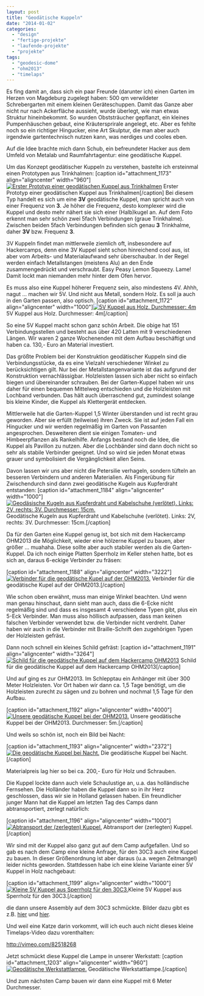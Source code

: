 ```yaml
---
layout: post
title: "Geodätische Kuppeln"
date: "2014-01-02"
categories: 
  - "design"
  - "fertige-projekte"
  - "laufende-projekte"
  - "projekte"
tags: 
  - "geodesic-dome"
  - "ohm2013"
  - "timelaps"
---
```


Es fing damit an, dass sich ein paar Freunde (darunter ich) einen Garten im Herzen von Magdeburg zugelegt haben: 500 qm verwildeter Schrebergarten mit einem kleinen Geräteschuppen. Damit das Ganze aber nicht nur nach Ackerfläche aussieht, wurde überlegt, wie man etwas Struktur hineinbekommt. So wurden Obststräucher gepflanzt, ein kleines Pumpenhäuschen gebaut, eine Kräutersprirale angelegt, etc. Aber es fehlte noch so ein richtiger Hingucker, eine Art Skulptur, die man aber auch irgendwie gartentechnisch nutzen kann, was nerdiges und cooles eben.

Auf die Idee brachte mich dann Schub, ein befreundeter Hacker aus dem Umfeld von Metalab und Raumfahrtagentur: eine geodätische Kuppel.

Um das Konzept geodätischer Kuppeln zu verstehen, bastelte ich ersteinmal einen Prototypen aus Trinkhalmen: \[caption id="attachment\_1173" align="aligncenter" width="960"\][![Erster Prototyp einer geodätischen Kuppel aus Trinkhalmen](images/geodesicdome_poc1.jpg)](http://www.netz39.de/wp_Jq37/wp-content/uploads/2014/01/geodesicdome_poc1.jpg) Erster Prototyp einer geodätischen Kuppel aus Trinkhalmen\[/caption\] Bei diesem Typ handelt es sich um eine **3V** geodätische Kuppel, man spricht auch von einer Frequenz von **3**. Je höher die Frequenz, desto komplexer wird die Kuppel und desto mehr nähert sie sich einer (Halb)kugel an. Auf dem Foto erkennt man sehr schön zwei 5fach Verbindungen (graue Trinkhalme). Zwischen beiden 5fach Verbindungen befinden sich genau **3** Trinkhalme, daher **3V** bzw. Frequenz **3**.

3V Kuppeln findet man mittlerweile ziemlich oft, insbesondere auf Hackercamps, denn eine 3V Kuppel sieht schon hinreichend cool aus, ist aber vom Arbeits- und Materialaufwand sehr überschaubar. In der Regel werden einfach Metallstangen (meistens Alu) an den Ende zusammengedrückt und verschraubt. Easy Peasy Lemon Squeezy. Lame! Damit lockt man niemanden mehr hinter dem Ofen hervor.

Es muss also eine Kuppel höherer Frequenz sein, also mindestens 4V. Ahhh, nagut ... machen wir 5V. Und nicht aus Metall, sondern Holz. Es soll ja auch in den Garten passen, also optisch. \[caption id="attachment\_1172" align="aligncenter" width="1000"\][![5V Kuppel aus Holz. Durchmesser: 4m](images/geodesicdome_garden.jpg)](http://www.netz39.de/wp_Jq37/wp-content/uploads/2014/01/geodesicdome_garden.jpg) 5V Kuppel aus Holz. Durchmesser: 4m\[/caption\]

So eine 5V Kuppel macht schon ganz schön Arbeit. Die obige hat 151 Verbindungsstellen und besteht aus über 420 Latten mit 9 verschiedenen Längen. Wir waren 2 ganze Wochenenden mit dem Aufbau beschäftigt und haben ca. 130,- Euro an Material investiert.

Das größte Problem bei der Konstruktion geodätischer Kuppeln sind die Verbindungsstücke, da es eine Vielzahl verschiedener Winkel zu berücksichtigen gilt. Nur bei der Metallstangenvariante ist das aufgrund der Konstruktion vernachlässigbar. Holzleisten lassen sich aber nicht so einfach biegen und übereinander schrauben. Bei der Garten-Kuppel haben wir uns daher für einen bequemen Mittelweg entschieden und die Holzleisten mit Lochband verbunden. Das hält auch überraschend gut, zumindest solange bis kleine Kinder, die Kuppel als Klettergerät entdecken.

Mittlerweile hat die Garten-Kuppel 1,5 Winter überstanden und ist recht grau geworden. Aber sie erfüllt (teilweise) ihren Zweck. Sie ist auf jeden Fall ein Hingucker und wir werden regelmäßig im Garten von Passanten angesprochen. Desweiteren dient sie einigen Tomaten- und Himbeerpflanzen als Rankelhilfe. Anfangs bestand noch die Idee, die Kuppel als Pavillon zu nutzen. Aber die Lochbänder sind dann doch nicht so sehr als stabile Verbinder geeignet. Und so wird sie jeden Monat etwas grauer und symbolisiert die Vergänglichkeit allen Seins.

Davon lassen wir uns aber nicht die Petersilie verhageln, sondern tüfteln an besseren Verbindern und anderen Materialien. Als Fingerübung für Zwischendurch sind dann zwei geodätische Kugeln aus Kupferdraht entstanden: \[caption id="attachment\_1184" align="aligncenter" width="1000"\][![Geodäsische Kugeln aus Kupferdraht und Kabelschuhe (verlötet). Links: 2V, rechts: 3V. Durchmesser: 15cm.](images/geodesic_spheres.jpg)](http://www.netz39.de/wp_Jq37/wp-content/uploads/2014/01/geodesic_spheres.jpg) Geodätische Kugeln aus Kupferdraht und Kabelschuhe (verlötet). Links: 2V, rechts: 3V. Durchmesser: 15cm.\[/caption\]

Da für den Garten eine Kuppel genug ist, bot sich mit dem Hackercamp OHM2013 die Möglichkeit, wieder eine hölzerne Kuppel zu bauen, aber größer ... muahaha. Diese sollte aber auch stabiler werden als die Garten-Kuppel. Da ich noch einige Platten Sperrholz im Keller stehen hatte, bot es sich an, daraus 6-eckige Verbinder zu fräsen:

\[caption id="attachment\_1188" align="aligncenter" width="3222"\][![Verbinder für die geodätische Kupel auf der OHM2013.](images/20130720-181449.jpg)](http://www.netz39.de/wp_Jq37/wp-content/uploads/2014/01/20130720-181449.jpg) Verbinder für die geodätische Kupel auf der OHM2013.\[/caption\]

Wie schon oben erwähnt, muss man einige Winkel beachten. Und wenn man genau hinschaut, dann sieht man auch, dass die 6-Ecke nicht regelmäßig sind und dass es insgesamt 4 verschiedene Typen gibt, plus ein 5-Eck Verbinder. Man muss also höllisch aufpassen, dass man keinen falschen Verbinder verwendet bzw. die Verbinder nicht verdreht. Daher haben wir auch in die Verbinder mit Braille-Schrift den zugehörigen Typen der Holzleisten gefräst.

Dann noch schnell ein kleines Schild gefräst: \[caption id="attachment\_1191" align="aligncenter" width="3264"\][![Schild für die geodätische Kuppel auf dem Hackercamp OHM2013](images/20130724-190308.jpg)](http://www.netz39.de/wp_Jq37/wp-content/uploads/2014/01/20130724-190308.jpg) Schild für die geodätische Kuppel auf dem Hackercamp OHM2013\[/caption\]

Und auf ging es zur OHM2013. Im Schlepptau ein Anhänger mit über 300 Meter Holzleisten. Vor Ort haben wir dann ca. 1,5 Tage benötigt, um die Holzleisten zurecht zu sägen und zu bohren und nochmal 1,5 Tage für den Aufbau.

\[caption id="attachment\_1192" align="aligncenter" width="4000"\][![Unsere geodätische Kuppel bei der OHM2013.](images/20130731-143710.jpg)](http://www.netz39.de/wp_Jq37/wp-content/uploads/2014/01/20130731-143710.jpg) Unsere geodätische Kuppel bei der OHM2013. Durchmesser: 5m.\[/caption\]

Und weils so schön ist, noch ein Bild bei Nacht:

\[caption id="attachment\_1193" align="aligncenter" width="2372"\][![Die geodätische Kuppel bei Nacht.](images/20130731-220605.jpg)](http://www.netz39.de/wp_Jq37/wp-content/uploads/2014/01/20130731-220605.jpg) Die geodätische Kuppel bei Nacht.\[/caption\]

Materialpreis lag hier so bei ca. 200,- Euro für Holz und Schrauben.

Die Kuppel lockte dann auch viele Schaulustige an, u.a. das holländische Fernsehen. Die Holländer haben die Kuppel dann so in ihr Herz geschlossen, dass wir sie in Holland gelassen haben. Ein freundlicher junger Mann hat die Kuppel am letzten Tag des Camps dann abtransportiert, zerlegt natürlich:

\[caption id="attachment\_1196" align="aligncenter" width="1000"\][![Abtransport der (zerlegten) Kuppel.](images/20130804-111752.jpg)](http://www.netz39.de/wp_Jq37/wp-content/uploads/2014/01/20130804-111752.jpg) Abtransport der (zerlegten) Kuppel.\[/caption\]

Wir sind mit der Kuppel also ganz gut auf dem Camp aufgefallen. Und so gab es nach dem Camp eine kleine Anfrage, für den 30C3 auch eine Kuppel zu bauen. In dieser Größenordnung ist aber daraus (u.a. wegen Zeitmangel) leider nichts geworden. Stattdessen habe ich eine kleine Variante einer 5V Kuppel in Holz nachgebaut:

\[caption id="attachment\_1199" align="aligncenter" width="1000"\][![Kleine 5V Kuppel aus Sperrholz für den 30C3.](images/IMG_20131222_190226453.jpg)](http://www.netz39.de/wp_Jq37/wp-content/uploads/2014/01/IMG_20131222_190226453.jpg)Kleine 5V Kuppel aus Sperrholz für den 30C3.\[/caption\]

die dann unsere Assembly auf dem 30C3 schmückte. Bilder dazu gibt es z.B. [hier](https://twitter.com/netz39/status/416548033376313345) und [hier](https://twitter.com/netz39/status/417655148673245184).

Und weil eine Katze darin vorkommt, will ich euch auch nicht dieses kleine Timelaps-Video dazu vorenthalten:

http://vimeo.com/82518268

[](http://vimeo.com/82518268 "Vimeo Link")

Jetzt schmückt diese Kuppel die Lampe in unserer Werkstatt: \[caption id="attachment\_1203" align="aligncenter" width="960"\][![Geodätische Werkstattlampe.](images/6990_5434_960.jpeg)](http://www.netz39.de/wp_Jq37/wp-content/uploads/2014/01/6990_5434_960.jpeg) Geodätische Werkstattlampe.\[/caption\]

Und zum nächsten Camp bauen wir dann eine Kuppel mit 6 Meter Durchmesser.
